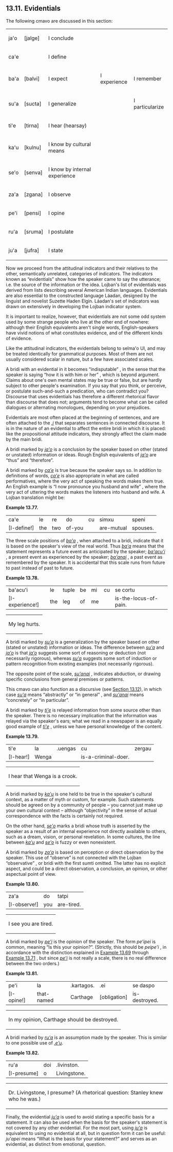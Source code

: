<a id="section-evidentials"></a>13.11. <a id="c13s11"></a>Evidentials
---------------------------------------------------------------------

The following cmavo are discussed in this section:

<table class="cmavo-list"><colgroup></colgroup><tbody><tr class="cmavo-entry"><td class="cmavo"><p class="cmavo">ja'o</p></td><td class="gismu"><p class="gismu">[jalge]</p></td><td class="attitudinal-scale-sai"><p class="attitudinal-scale-sai">I conclude</p></td></tr><tr class="cmavo-entry"><td class="cmavo"><p class="cmavo">ca'e</p></td><td class="gismu"><p class="gismu"></p></td><td class="attitudinal-scale-sai"><p class="attitudinal-scale-sai">I define</p></td></tr><tr class="cmavo-entry"><td class="cmavo"><p class="cmavo">ba'a</p></td><td class="gismu"><p class="gismu">[balvi]</p></td><td class="attitudinal-scale-sai"><p class="attitudinal-scale-sai">I expect</p></td><td class="attitudinal-scale-cuhi"><p class="attitudinal-scale-cuhi">I experience</p></td><td class="attitudinal-scale-nai"><p class="attitudinal-scale-nai">I remember</p></td></tr><tr class="cmavo-entry"><td class="cmavo"><p class="cmavo">su'a</p></td><td class="gismu"><p class="gismu">[sucta]</p></td><td class="attitudinal-scale-sai"><p class="attitudinal-scale-sai">I generalize</p></td><td class="attitudinal-scale-cuhi"><p class="attitudinal-scale-cuhi"></p></td><td class="attitudinal-scale-nai"><p class="attitudinal-scale-nai">I particularize</p></td></tr><tr class="cmavo-entry"><td class="cmavo"><p class="cmavo">ti'e</p></td><td class="gismu"><p class="gismu">[tirna]</p></td><td class="attitudinal-scale-sai"><p class="attitudinal-scale-sai">I hear (hearsay)</p></td></tr><tr class="cmavo-entry"><td class="cmavo"><p class="cmavo">ka'u</p></td><td class="gismu"><p class="gismu">[kulnu]</p></td><td class="attitudinal-scale-sai"><p class="attitudinal-scale-sai">I know by cultural means</p></td></tr><tr class="cmavo-entry"><td class="cmavo"><p class="cmavo">se'o</p></td><td class="gismu"><p class="gismu">[senva]</p></td><td class="attitudinal-scale-sai"><p class="attitudinal-scale-sai">I know by internal experience</p></td></tr><tr class="cmavo-entry"><td class="cmavo"><p class="cmavo">za'a</p></td><td class="gismu"><p class="gismu">[zgana]</p></td><td class="attitudinal-scale-sai"><p class="attitudinal-scale-sai">I observe</p></td></tr><tr class="cmavo-entry"><td class="cmavo"><p class="cmavo">pe'i</p></td><td class="gismu"><p class="gismu">[pensi]</p></td><td class="attitudinal-scale-sai"><p class="attitudinal-scale-sai">I opine</p></td></tr><tr class="cmavo-entry"><td class="cmavo"><p class="cmavo">ru'a</p></td><td class="gismu"><p class="gismu">[sruma]</p></td><td class="attitudinal-scale-sai"><p class="attitudinal-scale-sai">I postulate</p></td></tr><tr class="cmavo-entry"><td class="cmavo"><p class="cmavo">ju'a</p></td><td class="gismu"><p class="gismu">[jufra]</p></td><td class="attitudinal-scale-sai"><p class="attitudinal-scale-sai">I state</p></td></tr></tbody></table>

<a id="id-1.14.13.4.1" class="indexterm"></a><a id="id-1.14.13.4.2" class="indexterm"></a><a id="id-1.14.13.4.3" class="indexterm"></a><a id="id-1.14.13.4.4" class="indexterm"></a><a id="id-1.14.13.4.5" class="indexterm"></a>Now we proceed from the attitudinal indicators and their relatives to the other, semantically unrelated, categories of indicators. The indicators known as “evidentials” show how the speaker came to say the utterance; i.e. the source of the information or the idea. Lojban's list of evidentials was derived from lists describing several American Indian languages. Evidentials are also essential to the constructed language Láadan, designed by the linguist and novelist Suzette Haden Elgin. Láadan's set of indicators was drawn on extensively in developing the Lojban indicator system.

<a id="id-1.14.13.5.1" class="indexterm"></a>It is important to realize, however, that evidentials are not some odd system used by some strange people who live at the other end of nowhere: although their English equivalents aren't single words, English-speakers have vivid notions of what constitutes evidence, and of the different kinds of evidence.

<a id="id-1.14.13.6.1" class="indexterm"></a><a id="id-1.14.13.6.2" class="indexterm"></a>Like the attitudinal indicators, the evidentials belong to selma'o UI, and may be treated identically for grammatical purposes. Most of them are not usually considered scalar in nature, but a few have associated scales.

<a id="id-1.14.13.7.1" class="indexterm"></a><a id="id-1.14.13.7.2" class="indexterm"></a><a id="id-1.14.13.7.3" class="indexterm"></a>A bridi with an evidential in it becomes “indisputable” , in the sense that the speaker is saying “how it is with him or her” , which is beyond argument. Claims about one's own mental states may be true or false, but are hardly subject to other people's examination. If you say that you think, or perceive, or postulate such-and-such a predication, who can contradict you? Discourse that uses evidentials has therefore a different rhetorical flavor than discourse that does not; arguments tend to become what can be called dialogues or alternating monologues, depending on your prejudices.

<a id="id-1.14.13.8.1" class="indexterm"></a>Evidentials are most often placed at the beginning of sentences, and are often attached to the _<a id="id-1.14.13.8.2.1" class="indexterm"></a>[_.i_](../go01#valsi-i)_ that separates sentences in connected discourse. It is in the nature of an evidential to affect the entire bridi in which it is placed: like the propositional attitude indicators, they strongly affect the claim made by the main bridi.

<a id="id-1.14.13.9.1" class="indexterm"></a><a id="id-1.14.13.9.2" class="indexterm"></a>A bridi marked by _<a id="id-1.14.13.9.3.1" class="indexterm"></a>[_ja'o_](../go01#valsi-jaho)_ is a conclusion by the speaker based on other (stated or unstated) information or ideas. Rough English equivalents of _<a id="id-1.14.13.9.4.1" class="indexterm"></a>[_ja'o_](../go01#valsi-jaho)_ are “thus” and “therefore”.

A bridi marked by _<a id="id-1.14.13.10.1.1" class="indexterm"></a>[_ca'e_](../go01#valsi-cahe)_ is true because the speaker says so. In addition to definitions of words, _<a id="id-1.14.13.10.2.1" class="indexterm"></a>[_ca'e_](../go01#valsi-cahe)_ is also appropriate in what are called performatives, where the very act of speaking the words makes them true. An English example is “I now pronounce you husband and wife” , where the very act of uttering the words makes the listeners into husband and wife. A Lojban translation might be:

<div class="interlinear-gloss-example example">
<a id="example-random-id-Po4T"></a>

**Example 13.77. <a id="c13e11d1"></a><a id="id-1.14.13.11.1.2" class="indexterm"></a><a id="id-1.14.13.11.1.3" class="indexterm"></a>** 

<table class="interlinear-gloss"><colgroup></colgroup><tbody><tr class="jbo"><td>ca'e</td><td>le</td><td>re</td><td>do</td><td>cu</td><td>simxu</td><td>speni</td></tr><tr class="gloss"><td>[I-define!]</td><td>the</td><td>two</td><td>of-you</td><td></td><td>are-mutual</td><td>spouses.</td></tr></tbody></table>

</div>  

<a id="id-1.14.13.12.1" class="indexterm"></a><a id="id-1.14.13.12.2" class="indexterm"></a><a id="id-1.14.13.12.3" class="indexterm"></a>The three scale positions of _<a id="id-1.14.13.12.4.1" class="indexterm"></a>[_ba'a_](../go01#valsi-baha)_ , when attached to a bridi, indicate that it is based on the speaker's view of the real world. Thus _<a id="id-1.14.13.12.5.1" class="indexterm"></a>[_ba'a_](../go01#valsi-baha)_ means that the statement represents a future event as anticipated by the speaker; _<a id="id-1.14.13.12.6.1" class="indexterm"></a>[_ba'acu'i_](../go01#valsi-bahacuhi)_ , a present event as experienced by the speaker; _<a id="id-1.14.13.12.7.1" class="indexterm"></a>[_ba'anai_](../go01#valsi-bahanai)_ , a past event as remembered by the speaker. It is accidental that this scale runs from future to past instead of past to future.

<div class="interlinear-gloss-example example">
<a id="example-random-id-B87W"></a>

**Example 13.78. <a id="c13e11d2"></a><a id="id-1.14.13.13.1.2" class="indexterm"></a>** 

<table class="interlinear-gloss"><colgroup></colgroup><tbody><tr class="jbo"><td>ba'acu'i</td><td>le</td><td>tuple</td><td>be</td><td>mi</td><td>cu</td><td>se&nbsp;cortu</td></tr><tr class="gloss"><td>[I-experience!]</td><td>the</td><td>leg</td><td>of</td><td>me</td><td></td><td>is-the-locus-of-pain.</td></tr></tbody></table>

<table class="interlinear-gloss"><tbody><tr class="para"><td colspan="12321"><p class="natlang">My leg hurts.</p></td></tr></tbody></table>

</div>  

<a id="id-1.14.13.14.1" class="indexterm"></a><a id="id-1.14.13.14.2" class="indexterm"></a><a id="id-1.14.13.14.3" class="indexterm"></a>A bridi marked by _<a id="id-1.14.13.14.4.1" class="indexterm"></a>[_su'a_](../go01#valsi-suha)_ is a generalization by the speaker based on other (stated or unstated) information or ideas. The difference between _<a id="id-1.14.13.14.5.1" class="indexterm"></a>[_su'a_](../go01#valsi-suha)_ and _<a id="id-1.14.13.14.6.1" class="indexterm"></a>[_ja'o_](../go01#valsi-jaho)_ is that _<a id="id-1.14.13.14.7.1" class="indexterm"></a>[_ja'o_](../go01#valsi-jaho)_ suggests some sort of reasoning or deduction (not necessarily rigorous), whereas _<a id="id-1.14.13.14.8.1" class="indexterm"></a>[_su'a_](../go01#valsi-suha)_ suggests some sort of induction or pattern recognition from existing examples (not necessarily rigorous).

<a id="id-1.14.13.15.1" class="indexterm"></a>The opposite point of the scale, _<a id="id-1.14.13.15.2.1" class="indexterm"></a>[_su'anai_](../go01#valsi-suhanai)_ , indicates abduction, or drawing specific conclusions from general premises or patterns.

<a id="id-1.14.13.16.1" class="indexterm"></a>This cmavo can also function as a discursive (see [Section 13.12](../section-discursives)), in which case _<a id="id-1.14.13.16.3.1" class="indexterm"></a>[_su'a_](../go01#valsi-suha)_ means “abstractly” or “in general” , and _<a id="id-1.14.13.16.6.1" class="indexterm"></a>[_su'anai_](../go01#valsi-suhanai)_ means “concretely” or “in particular”.

<a id="id-1.14.13.17.1" class="indexterm"></a>A bridi marked by _<a id="id-1.14.13.17.2.1" class="indexterm"></a>[_ti'e_](../go01#valsi-tihe)_ is relayed information from some source other than the speaker. There is no necessary implication that the information was relayed via the speaker's ears; what we read in a newspaper is an equally good example of _<a id="id-1.14.13.17.3.1" class="indexterm"></a>[_ti'e_](../go01#valsi-tihe)_ , unless we have personal knowledge of the content.

<div class="interlinear-gloss-example example">
<a id="example-random-id-jiXV"></a>

**Example 13.79. <a id="c13e11d3"></a>** 

<table class="interlinear-gloss"><colgroup></colgroup><tbody><tr class="jbo"><td>ti'e</td><td>la</td><td>.uengas</td><td>cu</td><td>zergau</td></tr><tr class="gloss"><td>[I-hear!]</td><td>Wenga</td><td></td><td>is-a-criminal-doer.</td></tr></tbody></table>

<table class="interlinear-gloss"><tbody><tr class="para"><td colspan="12321"><p class="natlang">I hear that Wenga is a crook.</p></td></tr></tbody></table>

</div>  

<a id="id-1.14.13.19.1" class="indexterm"></a><a id="id-1.14.13.19.2" class="indexterm"></a>A bridi marked by _<a id="id-1.14.13.19.3.1" class="indexterm"></a>[_ka'u_](../go01#valsi-kahu)_ is one held to be true in the speaker's cultural context, as a matter of myth or custom, for example. Such statements should be agreed on by a community of people – you cannot just make up your own cultural context – although “objectivity” in the sense of actual correspondence with the facts is certainly not required.

<a id="id-1.14.13.20.1" class="indexterm"></a><a id="id-1.14.13.20.2" class="indexterm"></a><a id="id-1.14.13.20.3" class="indexterm"></a><a id="id-1.14.13.20.4" class="indexterm"></a>On the other hand, _<a id="id-1.14.13.20.5.1" class="indexterm"></a>[_se'o_](../go01#valsi-seho)_ marks a bridi whose truth is asserted by the speaker as a result of an internal experience not directly available to others, such as a dream, vision, or personal revelation. In some cultures, the line between _<a id="id-1.14.13.20.6.1" class="indexterm"></a>[_ka'u_](../go01#valsi-kahu)_ and _<a id="id-1.14.13.20.7.1" class="indexterm"></a>[_se'o_](../go01#valsi-seho)_ is fuzzy or even nonexistent.

<a id="id-1.14.13.21.1" class="indexterm"></a><a id="id-1.14.13.21.2" class="indexterm"></a>A bridi marked by _<a id="id-1.14.13.21.3.1" class="indexterm"></a>[_za'a_](../go01#valsi-zaha)_ is based on perception or direct observation by the speaker. This use of “observe” is not connected with the Lojban “observative” , or bridi with the first sumti omitted. The latter has no explicit aspect, and could be a direct observation, a conclusion, an opinion, or other aspectual point of view.

<div class="interlinear-gloss-example example">
<a id="example-random-id-KEKa"></a>

**Example 13.80. <a id="c13e11d4"></a><a id="id-1.14.13.22.1.2" class="indexterm"></a>** 

<table class="interlinear-gloss"><colgroup></colgroup><tbody><tr class="jbo"><td>za'a</td><td>do</td><td>tatpi</td></tr><tr class="gloss"><td>[I-observe!]</td><td>you</td><td>are-tired.</td></tr></tbody></table>

<table class="interlinear-gloss"><tbody><tr class="para"><td colspan="12321"><p class="natlang">I see you are tired.</p></td></tr></tbody></table>

</div>  

A bridi marked by _<a id="id-1.14.13.23.1.1" class="indexterm"></a>[_pe'i_](../go01#valsi-pehi)_ is the opinion of the speaker. The form _<a id="id-1.14.13.23.2.1" class="indexterm"></a>pe'ipei_ is common, meaning “Is this your opinion?”. (Strictly, this should be _<a id="id-1.14.13.23.4.1" class="indexterm"></a>peipe'i_ , in accordance with the distinction explained in [Example 13.69](../section-questions-empathy-contours#example-random-id-qFYU) through [Example 13.71](../section-questions-empathy-contours#example-random-id-qFzH) , but since _<a id="id-1.14.13.23.7.1" class="indexterm"></a>[_pe'i_](../go01#valsi-pehi)_ is not really a scale, there is no real difference between the two orders.)

<div class="interlinear-gloss-example example">
<a id="example-random-id-DcAG"></a>

**Example 13.81. <a id="c13e11d5"></a><a id="id-1.14.13.24.1.2" class="indexterm"></a><a id="id-1.14.13.24.1.3" class="indexterm"></a>** 

<table class="interlinear-gloss"><colgroup></colgroup><tbody><tr class="jbo"><td>pe'i</td><td>la</td><td>.kartagos.</td><td>.ei</td><td>se&nbsp;daspo</td></tr><tr class="gloss"><td>[I-opine!]</td><td>that-named</td><td>Carthage</td><td>[obligation]</td><td>is-destroyed.</td></tr></tbody></table>

<table class="interlinear-gloss"><tbody><tr class="para"><td colspan="12321"><p class="natlang">In my opinion, Carthage should be destroyed.</p></td></tr></tbody></table>

</div>  

<a id="id-1.14.13.25.1" class="indexterm"></a><a id="id-1.14.13.25.2" class="indexterm"></a>A bridi marked by _<a id="id-1.14.13.25.3.1" class="indexterm"></a>[_ru'a_](../go01#valsi-ruha)_ is an assumption made by the speaker. This is similar to one possible use of _<a id="id-1.14.13.25.4.1" class="indexterm"></a>[_.e'u_](../go01#valsi-ehu)_.

<div class="interlinear-gloss-example example">
<a id="example-random-id-ydRN"></a>

**Example 13.82. <a id="c13e11d6"></a><a id="id-1.14.13.26.1.2" class="indexterm"></a><a id="id-1.14.13.26.1.3" class="indexterm"></a>** 

<table class="interlinear-gloss"><colgroup></colgroup><tbody><tr class="jbo"><td>ru'a</td><td>doi</td><td>.livinston.</td></tr><tr class="gloss"><td>[I-presume]</td><td>o</td><td>Livingstone.</td></tr></tbody></table>

<table class="interlinear-gloss"><tbody><tr class="para"><td colspan="12321"><p class="natlang">Dr. Livingstone, I presume? (A rhetorical question: Stanley knew who he was.)</p></td></tr></tbody></table>

</div>  

<a id="id-1.14.13.27.1" class="indexterm"></a>Finally, the evidential _<a id="id-1.14.13.27.2.1" class="indexterm"></a>[_ju'a_](../go01#valsi-juha)_ is used to avoid stating a specific basis for a statement. It can also be used when the basis for the speaker's statement is not covered by any other evidential. For the most part, using _<a id="id-1.14.13.27.3.1" class="indexterm"></a>[_ju'a_](../go01#valsi-juha)_ is equivalent to using no evidential at all, but in question form it can be useful: _<a id="id-1.14.13.27.4.1" class="indexterm"></a>ju'apei_ means “What is the basis for your statement?” and serves as an evidential, as distinct from emotional, question.